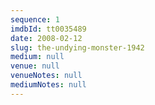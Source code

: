 ```yaml
---
sequence: 1
imdbId: tt0035489
date: 2008-02-12
slug: the-undying-monster-1942
medium: null
venue: null
venueNotes: null
mediumNotes: null
---
```


